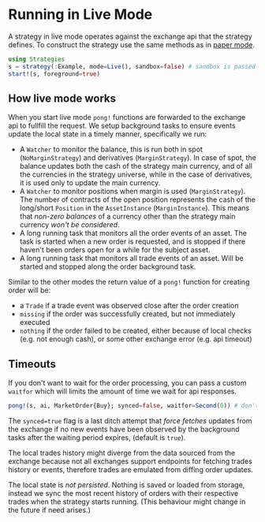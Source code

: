 # Running in Live Mode

A strategy in live mode operates against the exchange api that the strategy defines. To construct the strategy use the same methods as in [paper mode](./paper.md).

```julia
using Strategies
s = strategy(:Example, mode=Live(), sandbox=false) # sandbox is passed to the strategy `ping!(::Type, ::Any, ::LoadStrategy)` function
start!(s, foreground=true)
```

## How live mode works
When you start live mode `pong!` functions are forwarded to the exchange api to fullfill the request. We setup background tasks to ensure events update the local state in a timely manner, specifically we run:
- A `Watcher` to monitor the balance, this is run both in spot (`NoMarginStrategy`) and derivatives (`MarginStrategy`). In case of spot, the balance updates both the cash of the strategy main currency, and of all the currencies in the strategy universe, while in the case of derivatives, it is used only to update the main currency.
- A `Watcher` to monitor positions when margin is used (`MarginStrategy`). The number of contracts of the open position represents the cash of the long/short `Position` in the `AssetInstance` (`MarginInstance`). This means that *non-zero balances* of a currency other than the strategy main currency *won't be considered*.
- A long running task that monitors all the order events of an asset. The task is started when a new order is requested, and is stopped if there haven't been orders open for a while for the subject asset.
- A long running task that monitors all trade events of an asset. Will be started and stopped along the order background task.

Similar to the other modes the return value of a `pong!` function for creating order will be:
- a `Trade` if a trade event was observed close after the order creation
- `missing` if the order was successfully created, but not immediately executed
- `nothing` if the order failed to be created, either because of local checks (e.g. not enough cash), or some other exchange error (e.g. api timeout)

## Timeouts
If you don't want to wait for the order processing, you can pass a custom `waitfor` which will limits the amount of time we wait for api responses.
```julia
pong!(s, ai, MarketOrder{Buy}; synced=false, waitfor=Second(0)) # don't wait
```
The `synced=true` flag is a last ditch attempt that _force fetches_ updates from the exchange if no new events have been observed by the background tasks after the waiting period expires, (default is `true`).

The local trades history might diverge from the data sourced from the exchange because not all exchanges support endpoints for fetching trades history or events, therefore trades are emulated from diffing order updates.

The local state is *not persisted*. Nothing is saved or loaded from storage, instead we sync the most recent history of orders with their respective trades when the strategy starts running. (This behaviour might change in the future if need arises.)
